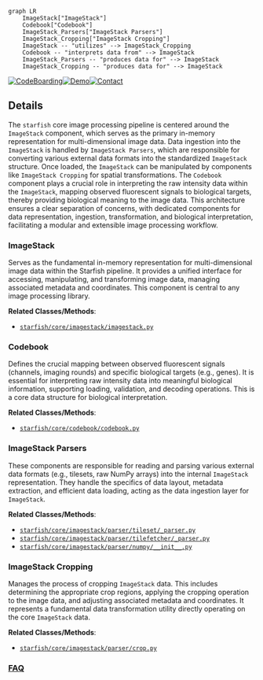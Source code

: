 ```mermaid
graph LR
    ImageStack["ImageStack"]
    Codebook["Codebook"]
    ImageStack_Parsers["ImageStack Parsers"]
    ImageStack_Cropping["ImageStack Cropping"]
    ImageStack -- "utilizes" --> ImageStack_Cropping
    Codebook -- "interprets data from" --> ImageStack
    ImageStack_Parsers -- "produces data for" --> ImageStack
    ImageStack_Cropping -- "produces data for" --> ImageStack
```

[![CodeBoarding](https://img.shields.io/badge/Generated%20by-CodeBoarding-9cf?style=flat-square)](https://github.com/CodeBoarding/GeneratedOnBoardings)[![Demo](https://img.shields.io/badge/Try%20our-Demo-blue?style=flat-square)](https://www.codeboarding.org/demo)[![Contact](https://img.shields.io/badge/Contact%20us%20-%20contact@codeboarding.org-lightgrey?style=flat-square)](mailto:contact@codeboarding.org)

## Details

The `starfish` core image processing pipeline is centered around the `ImageStack` component, which serves as the primary in-memory representation for multi-dimensional image data. Data ingestion into the `ImageStack` is handled by `ImageStack Parsers`, which are responsible for converting various external data formats into the standardized `ImageStack` structure. Once loaded, the `ImageStack` can be manipulated by components like `ImageStack Cropping` for spatial transformations. The `Codebook` component plays a crucial role in interpreting the raw intensity data within the `ImageStack`, mapping observed fluorescent signals to biological targets, thereby providing biological meaning to the image data. This architecture ensures a clear separation of concerns, with dedicated components for data representation, ingestion, transformation, and biological interpretation, facilitating a modular and extensible image processing workflow.

### ImageStack
Serves as the fundamental in-memory representation for multi-dimensional image data within the Starfish pipeline. It provides a unified interface for accessing, manipulating, and transforming image data, managing associated metadata and coordinates. This component is central to any image processing library.


**Related Classes/Methods**:

- <a href="https://github.com/spacetx/starfish/blob/master/starfish/core/imagestack/imagestack.py" target="_blank" rel="noopener noreferrer">`starfish/core/imagestack/imagestack.py`</a>


### Codebook
Defines the crucial mapping between observed fluorescent signals (channels, imaging rounds) and specific biological targets (e.g., genes). It is essential for interpreting raw intensity data into meaningful biological information, supporting loading, validation, and decoding operations. This is a core data structure for biological interpretation.


**Related Classes/Methods**:

- <a href="https://github.com/spacetx/starfish/blob/master/starfish/core/codebook/codebook.py" target="_blank" rel="noopener noreferrer">`starfish/core/codebook/codebook.py`</a>


### ImageStack Parsers
These components are responsible for reading and parsing various external data formats (e.g., tilesets, raw NumPy arrays) into the internal `ImageStack` representation. They handle the specifics of data layout, metadata extraction, and efficient data loading, acting as the data ingestion layer for `ImageStack`.


**Related Classes/Methods**:

- <a href="https://github.com/spacetx/starfish/blob/master/starfish/core/imagestack/parser/tileset/_parser.py" target="_blank" rel="noopener noreferrer">`starfish/core/imagestack/parser/tileset/_parser.py`</a>
- <a href="https://github.com/spacetx/starfish/blob/master/starfish/core/imagestack/parser/tilefetcher/_parser.py" target="_blank" rel="noopener noreferrer">`starfish/core/imagestack/parser/tilefetcher/_parser.py`</a>
- <a href="https://github.com/spacetx/starfish/blob/master/starfish/core/imagestack/parser/numpy/__init__.py" target="_blank" rel="noopener noreferrer">`starfish/core/imagestack/parser/numpy/__init__.py`</a>


### ImageStack Cropping
Manages the process of cropping `ImageStack` data. This includes determining the appropriate crop regions, applying the cropping operation to the image data, and adjusting associated metadata and coordinates. It represents a fundamental data transformation utility directly operating on the core `ImageStack` data.


**Related Classes/Methods**:

- <a href="https://github.com/spacetx/starfish/blob/master/starfish/core/imagestack/parser/crop.py" target="_blank" rel="noopener noreferrer">`starfish/core/imagestack/parser/crop.py`</a>




### [FAQ](https://github.com/CodeBoarding/GeneratedOnBoardings/tree/main?tab=readme-ov-file#faq)